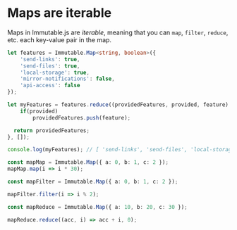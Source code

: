 # Maps are iterable

Maps in Immutable.js are _iterable_, meaning that you can `map`, `filter`, `reduce`, etc. each key-value pair in the map.

```typescript
let features = Immutable.Map<string, boolean>({
	'send-links': true,
	'send-files': true,
	'local-storage': true,
	'mirror-notifications': false,
	'api-access': false
});

let myFeatures = features.reduce((providedFeatures, provided, feature) => {
	if(provided)
		providedFeatures.push(feature);

  return providedFeatures;
}, []);

console.log(myFeatures); // [ 'send-links', 'send-files', 'local-storage' ]
```

```typescript
const mapMap = Immutable.Map({ a: 0, b: 1, c: 2 });
mapMap.map(i => i * 30);

const mapFilter = Immutable.Map({ a: 0, b: 1, c: 2 });

mapFilter.filter(i => i % 2);

const mapReduce = Immutable.Map({ a: 10, b: 20, c: 30 });

mapReduce.reduce((acc, i) => acc + i, 0);
```

